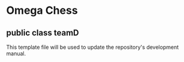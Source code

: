 # Omega Chess
## public class teamD
This template file will be used to update the repository's development manual.
